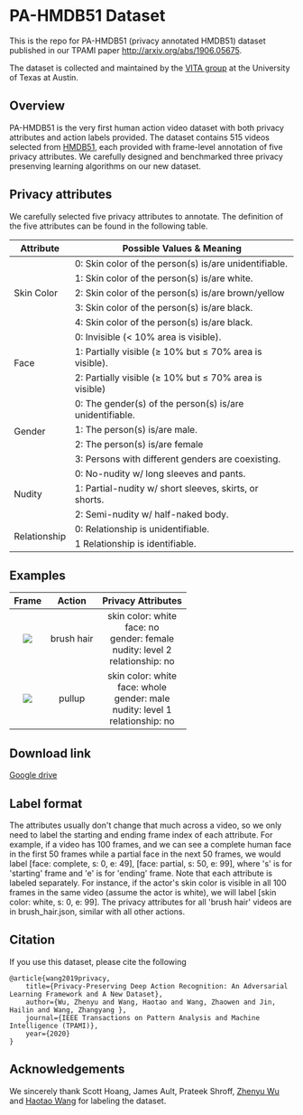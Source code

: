 # PA-HMDB51 Dataset
This is the repo for PA-HMDB51 (privacy annotated HMDB51) dataset published in our TPAMI paper http://arxiv.org/abs/1906.05675.

The dataset is collected and maintained by the [VITA group](https://vita-group.github.io/) at the University of Texas at Austin.


## Overview
PA-HMDB51 is the very first human action video dataset with both privacy attributes and action labels provided. The dataset contains 515 videos selected from [HMDB51](https://serre-lab.clps.brown.edu/resource/hmdb-a-large-human-motion-database/), each provided with frame-level annotation of five privacy attributes. 
We carefully designed and benchmarked three privacy presenving learning algorithms on our new dataset.

## Privacy attributes
We carefully selected five privacy attributes to annotate. The definition of the five attributes can be found in the following table. 

<!-- ![PA def table](https://github.com/htwang14/PA-HMDB51/blob/master/imgs/def_table.PNG)-->

<table id="Main table">
    <thead>
        <tr>
            <th>Attribute</th>
            <th>Possible Values & Meaning</th>
        </tr>
    </thead>
    <tbody>
        <tr>
            <td rowspan=5> Skin Color </td>
            <td> 0: Skin color of the person(s) is/are unidentifiable. </td> 
        </tr>
        <tr>
            <td> 1: Skin color of the person(s) is/are white. </td> 
        </tr>
        <tr>
            <td> 2: Skin color of the person(s) is/are brown/yellow </td> 
        </tr>
        <tr>
            <td> 3: Skin color of the person(s) is/are black. </td> 
        </tr>
        <tr>
            <td> 4: Skin color of the person(s) is/are black. </td>
        </tr>
        <tr>
            <td rowspan=3> Face </td>
            <td> 0: Invisible (< 10% area is visible). </td> 
        </tr>
        <tr>
            <td> 1: Partially visible (≥ 10% but ≤ 70% area is visible). </td> 
        </tr>
        <tr>
            <td> 2: Partially visible (≥ 10% but ≤ 70% area is visible) </td> 
        </tr>
        <tr>
            <td rowspan=4> Gender </td>
            <td> 0: The gender(s) of the person(s) is/are unidentifiable. </td> 
        </tr>
        <tr>
            <td> 1: The person(s) is/are male. </td> 
        </tr>
        <tr>
            <td> 2: The person(s) is/are female </td> 
        </tr>
        <tr>
            <td> 3: Persons with different genders are coexisting. </td> 
        </tr>
        <tr>
            <td rowspan=3> Nudity </td>
            <td> 0: No-nudity w/ long sleeves and pants. </td> 
        </tr>
        <tr>
            <td> 1: Partial-nudity w/ short sleeves, skirts, or shorts. </td> 
        </tr>
        <tr>
            <td> 2: Semi-nudity w/ half-naked body. </td> 
        </tr>
        <tr>
            <td rowspan=2> Relationship </td>
            <td> 0: Relationship is unidentifiable. </td> 
        </tr>
        <tr>
            <td> 1 Relationship is identifiable. </td> 
        </tr>
    </tbody>
</table>


## Examples
| Frame             |  Action | Privacy Attributes | 
|:-------------------------:|:-------------------------:|:----------------------:|
| ![](https://github.com/htwang14/PA-HMDB51/blob/master/imgs/brush_hair.png) | brush hair | skin color: white <br> face: no <br> gender: female <br> nudity: level 2 <br> relationship: no |
| ![](https://github.com/htwang14/PA-HMDB51/blob/master/imgs/pullup.png) | pullup | skin color: white <br> face: whole <br> gender: male <br> nudity: level 1 <br> relationship: no |

## Download link
[Google drive](https://drive.google.com/drive/folders/1NH71LxF3rTwTSnxXcA3Wy8GOn6JluGNr?usp=sharing)

## Label format
The attributes usually don't change that much across a video, so we only need to label the starting and ending frame index of each attribute. 
For example, if a video has 100 frames, and we can see a complete human face in the first 50 frames while a partial face in the next 50 frames, we would label [face: complete, s: 0, e: 49], [face: partial, s: 50, e: 99], where 's' is for 'starting' frame and 'e' is for 'ending' frame. 
Note that each attribute is labeled separately.
For instance, if the actor's skin color is visible in all 100 frames in the same video (assume the actor is white), we will label [skin color: white, s: 0, e: 99]. 
The privacy attributes for all 'brush hair' videos are in brush_hair.json, similar with all other actions.

## Citation
If you use this dataset, please cite the following
```
@article{wang2019privacy,
    title={Privacy-Preserving Deep Action Recognition: An Adversarial Learning Framework and A New Dataset},
    author={Wu, Zhenyu and Wang, Haotao and Wang, Zhaowen and Jin, Hailin and Wang, Zhangyang },
    journal={IEEE Transactions on Pattern Analysis and Machine Intelligence (TPAMI)},
    year={2020}
}
```

## Acknowledgements
We sincerely thank Scott Hoang, James Ault, Prateek Shroff, [Zhenyu Wu](https://wuzhenyusjtu.github.io/) and [Haotao Wang](http://people.tamu.edu/~htwang/) for labeling the dataset.

